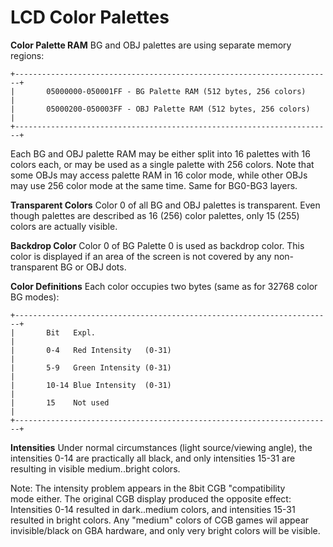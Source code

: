 # LCD Color Palettes


**Color Palette RAM**
BG and OBJ palettes are using separate memory regions:

```
+-----------------------------------------------------------------------+
|       05000000-050001FF - BG Palette RAM (512 bytes, 256 colors)      |
|       05000200-050003FF - OBJ Palette RAM (512 bytes, 256 colors)     |
+-----------------------------------------------------------------------+
```

Each BG and OBJ palette RAM may be either split into 16 palettes with 16
colors each, or may be used as a single palette with 256 colors.
Note that some OBJs may access palette RAM in 16 color mode, while other
OBJs may use 256 color mode at the same time. Same for BG0-BG3 layers.

**Transparent Colors**
Color 0 of all BG and OBJ palettes is transparent. Even though palettes
are described as 16 (256) color palettes, only 15 (255) colors are
actually visible.

**Backdrop Color**
Color 0 of BG Palette 0 is used as backdrop color. This color is
displayed if an area of the screen is not covered by any non-transparent
BG or OBJ dots.

**Color Definitions**
Each color occupies two bytes (same as for 32768 color BG modes):

```
+-----------------------------------------------------------------------+
|       Bit   Expl.                                                     |
|       0-4   Red Intensity   (0-31)                                    |
|       5-9   Green Intensity (0-31)                                    |
|       10-14 Blue Intensity  (0-31)                                    |
|       15    Not used                                                  |
+-----------------------------------------------------------------------+
```


**Intensities**
Under normal circumstances (light source/viewing angle), the intensities
0-14 are practically all black, and only intensities 15-31 are resulting
in visible medium..bright colors.

Note: The intensity problem appears in the 8bit CGB \"compatibility\
mode either. The original CGB display produced the opposite effect:
Intensities 0-14 resulted in dark..medium colors, and intensities 15-31
resulted in bright colors. Any \"medium\" colors of CGB games wil
appear invisible/black on GBA hardware, and only very bright colors will
be visible.



